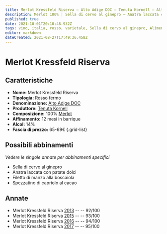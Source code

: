 ```yaml
---
title: Merlot Kressfeld Riserva – Alto Adige DOC – Tenuta Kornell – Alto Adige (IT) – 65-69€ – 5★
description: Merlot 100% | Sella di cervo al ginepro – Anatra laccata con patate dolci – Filetto di manzo alla boscaiola – Spezzatino di capriolo al cacao
published: true
date: 2021-10-01T20:10:48.932Z
tags: vino, italia, rosso, varietale, Sella di cervo al ginepro, Alimento | anatra, Aromatizzazione | laccata, Aromatizzazione | con patate dolci, Filetto di manzo alla boscaiola, Merlot, Regione Vino | Alto-Adige, Valutazioni | 5 stelle, Prezzi | 65-69€, Spezzatino di capriolo al cacao
editor: markdown
dateCreated: 2021-08-27T17:49:36.458Z
---
```


# Merlot Kressfeld Riserva

## Caratteristiche
- **Nome:** Merlot Kressfeld Riserva
- **Tipologia:** Rosso fermo 
- **Denominazione:** [Alto Adige DOC](/denominazioni/Italia/Alto-Adige/DOC/Alto-Adige)
- **Produttore:** [Tenuta Kornell](/produttori/Italia/Alto-Adite/Tenuta-Kornell) 
- **Composizione:** 100% [Merlot](/vitigni/Francia/bacca-nera/merlot)
- **Affinamento:** 12 mesi in barrique
- **Alcol:** 14%
- **Fascia di prezzo:** 65-69€
{.grid-list}



## Possibili abbinamenti
*Vedere le singole annate per abbinamenti specifici*

- Sella di cervo al ginepro 
- Anatra laccata con patate dolci
- Filetto di manzo alla boscaiola
- Spezzatino di capriolo al cacao

## Annate
- Merlot Kressfeld Riserva [2013](vini/italia/Alto-Adige/Tenuta-Kornell/Merlot-Kressfeld-Riserva/2013) -- <span class="star-5"></span> -- 92/100
- Merlot Kressfeld Riserva [2015](vini/italia/Alto-Adige/Tenuta-Kornell/Merlot-Kressfeld-Riserva/2015) -- <span class="star-5"></span> -- 93/100
- Merlot Kressfeld Riserva [2016](vini/italia/Alto-Adige/Tenuta-Kornell/Merlot-Kressfeld-Riserva/2016) -- <span class="star-5"></span> -- 94/100
- Merlot Kressfeld Riserva [2017](vini/italia/Alto-Adige/Tenuta-Kornell/Merlot-Kressfeld-Riserva/2017) -- <span class="star-5"></span> -- 95/100
